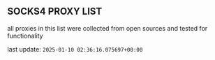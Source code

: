 ## SOCKS4 PROXY LIST

all proxies in this list were collected from open sources and tested for functionality

last update: `2025-01-10 02:36:16.075697+00:00`